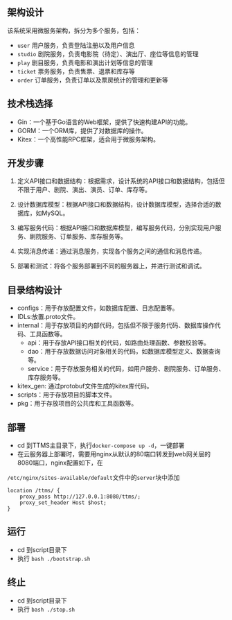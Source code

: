 ## 架构设计

该系统采用微服务架构，拆分为多个服务，包括：

- `user` 用户服务，负责登陆注册以及用户信息
- `studio` 剧院服务，负责电影院（待定）、演出厅、座位等信息的管理
- `play` 剧目服务，负责电影和演出计划等信息的管理
- `ticket` 票务服务，负责售票、退票和库存等
- `order` 订单服务，负责订单以及票房统计的管理和更新等

## 技术栈选择

- Gin：一个基于Go语言的Web框架，提供了快速构建API的功能。
- GORM：一个ORM库，提供了对数据库的操作。
- Kitex：一个高性能RPC框架，适合用于微服务架构。

## 开发步骤

1. 定义API接口和数据结构：根据需求，设计系统的API接口和数据结构，包括但不限于用户、剧院、演出、演员、订单、库存等。

2. 设计数据库模型：根据API接口和数据结构，设计数据库模型，选择合适的数据库，如MySQL。

3. 编写服务代码：根据API接口和数据库模型，编写服务代码，分别实现用户服务、剧院服务、订单服务、库存服务等。

4. 实现消息传递：通过消息服务，实现各个服务之间的通信和消息传递。

5. 部署和测试：将各个服务部署到不同的服务器上，并进行测试和调试。

## 目录结构设计

- configs：用于存放配置文件，如数据库配置、日志配置等。
- IDLs:放置.proto文件。
- internal：用于存放项目的内部代码，包括但不限于服务代码、数据库操作代码、工具函数等。
    - api：用于存放API接口相关的代码，如路由处理函数、参数校验等。
    - dao：用于存放数据访问对象相关的代码，如数据库模型定义、数据查询等。
    - service：用于存放服务相关的代码，如用户服务、剧院服务、订单服务、库存服务等。
- kitex_gen: 通过protobuf文件生成的kitex库代码。
- scripts：用于存放项目的脚本文件。
- pkg：用于存放项目的公共库和工具函数等。

## 部署

- cd 到TTMS主目录下，执行`docker-compose up -d`，一键部署
- 在云服务器上部署时，需要用nginx从默认的80端口转发到web网关层的8080端口，nginx配置如下，在

`/etc/nginx/sites-available/default`文件中的`server`块中添加
```
location /ttms/ {
   	proxy_pass http://127.0.0.1:8080/ttms/;
	proxy_set_header Host $host;
}
```

## 运行

- cd 到script目录下
- 执行 `bash ./bootstrap.sh`

## 终止

- cd 到script目录下
- 执行 `bash ./stop.sh`
